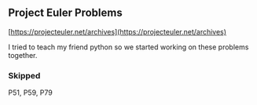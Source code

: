 ## Project Euler Problems

[https://projecteuler.net/archives](https://projecteuler.net/archives)

I tried to teach my friend python so we started working on these problems together.

### Skipped

P51, P59, P79

